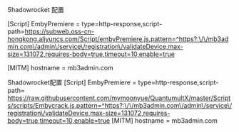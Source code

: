 Shadowrocket 配置

[Script]
EmbyPremiere = type=http-response,script-path=https://subweb.oss-cn-hongkong.aliyuncs.com/Script/embyPremiere.js,pattern=^https?:\/\/mb3admin.com\/admin\/service\/registration\/validateDevice,max-size=131072,requires-body=true,timeout=10,enable=true

[MITM]
hostname = mb3admin.com

Shadowrocket配置
[Script]
EmbyPremiere = type=http-response,script-path= https://raw.githubusercontent.com/mymoonyue/QuantumultX/master/Scripts/scripts/Embycrack.js,pattern=^https?:\/\/mb3admin.com\/admin\/service\/registration\/validateDevice,max-size=131072,requires-body=true,timeout=10,enable=true
[MITM]
hostname = mb3admin.com
